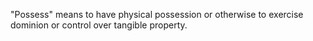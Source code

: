 "Possess" means to have physical possession or otherwise to exercise dominion or control over tangible property.